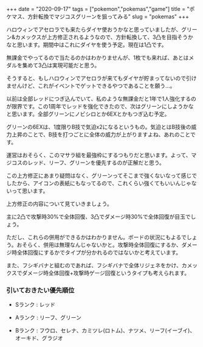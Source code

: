 +++
date = "2020-09-17"
tags = ["pokemon","pokemas","game"]
title = "ポケマス、方針転換でマジコスグリーンを狙ってみる"
slug = "pokemas"
+++

ハロウィンでアセロラでも来たらダイヤ使おうかなと思っていましたが、グリーン&カメックスが上方修正されるようなので、方針転換して、3凸を目指そうかなと思います。期間中はこれにダイヤを使う予定。現在は1凸です。

無課金でやってるので当たるのかはわかりませんが、1枚でも来れば、あとはメダルを集めて3凸は実現可能だと思う。

そうすると、もしハロウィンでアセロラが来てもダイヤが貯まってないので引けませんけど、これがイベントでゲットできるやつであることを願う...。

以前は全部レッドにつぎ込んでいて、私のような無課金だと1年で1人強化するのが限界です。この1周年でレッドを強化できたので、次はグリーンにしようかなと思います。全部グリーンにノビシロとか6EXとかもつぎ込む予定。

グリーンの6EXは、1度限りB技で気迫x2になるというもの。気迫とはB技後の威力上昇のことで、B技を打つごとに全体の威力が上がりますよね、あれのことです。

運営はおそらく、このマサラ組を最強枠にするつもりだと思います。よって、マジコスのレッド、リーフ、グリーンを優先するのが正解だと思う。

この上方修正にあまり疑問はなく、グリーンってそこまで強くないなって感じでしたから、アイコンの表紙にもなってるので、これくらい強くてもいいんじゃないって思います。

上方修正の内容について見ていきましょう。

主に2凸で攻撃時30%で全体回復、3凸でダメージ時30%で全体回復が目玉でしょう。

ただし、これらの併用ができるかはわかりません。ボードの状況にもよるでしょう。おそらく、併用は無理なんじゃないかと。攻撃時全体回復にするか、ダメージ時全体回復にするかでタイプが分かれるのではないかと考えています。

また、フシギバナと組むのであれば、フシギバナで全体リジェネをかけ、カメックスでダメージ時全体回復+攻撃時ゲージ回復というタイプも考えられます。

### 引いておきたい優先順位

- Sランク : レッド

- Aランク : リーフ、グリーン

- Bランク : フウロ、セレナ、カミツレ(ロトム)、ナツメ、リーフ(イーブイ)、オーキド、グラジオ


